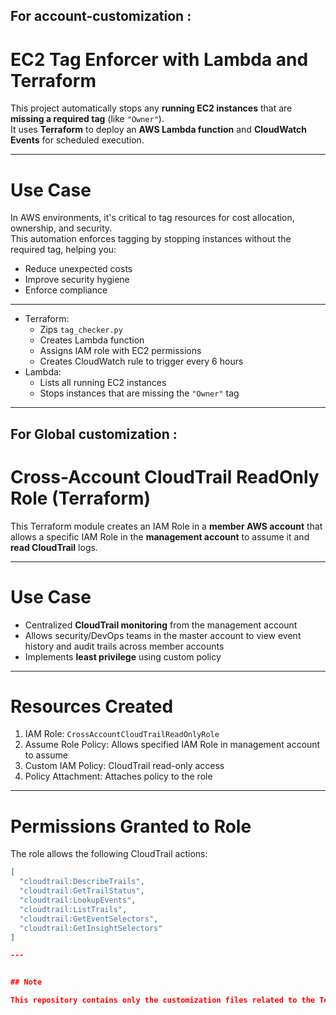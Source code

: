 ## For account-customization :

# EC2 Tag Enforcer with Lambda and Terraform

This project automatically stops any **running EC2 instances** that are **missing a required tag** (like `"Owner"`).  
It uses **Terraform** to deploy an **AWS Lambda function** and **CloudWatch Events** for scheduled execution.

---

# Use Case

In AWS environments, it's critical to tag resources for cost allocation, ownership, and security.  
This automation enforces tagging by stopping instances without the required tag, helping you:

- Reduce unexpected costs
- Improve security hygiene
- Enforce compliance

---

- Terraform:
  - Zips `tag_checker.py`
  - Creates Lambda function
  - Assigns IAM role with EC2 permissions
  - Creates CloudWatch rule to trigger every 6 hours
- Lambda:
  - Lists all running EC2 instances
  - Stops instances that are missing the `"Owner"` tag

---




## For Global customization :

# Cross-Account CloudTrail ReadOnly Role (Terraform)

This Terraform module creates an IAM Role in a **member AWS account** that allows a specific IAM Role in the **management account** to assume it and **read CloudTrail** logs.

---

# Use Case

- Centralized **CloudTrail monitoring** from the management account
- Allows security/DevOps teams in the master account to view event history and audit trails across member accounts
- Implements **least privilege** using custom policy

---

# Resources Created

1. IAM Role: `CrossAccountCloudTrailReadOnlyRole`
2. Assume Role Policy: Allows specified IAM Role in management account to assume
3. Custom IAM Policy: CloudTrail read-only access
4. Policy Attachment: Attaches policy to the role

---

# Permissions Granted to Role

The role allows the following CloudTrail actions:

```json
[
  "cloudtrail:DescribeTrails",
  "cloudtrail:GetTrailStatus",
  "cloudtrail:LookupEvents",
  "cloudtrail:ListTrails",
  "cloudtrail:GetEventSelectors",
  "cloudtrail:GetInsightSelectors"
]

---


## Note

This repository contains only the customization files related to the Terraform AFT (Account Factory for Terraform) project. Other required components and dependencies such as the AFT framework setup, backend configuration, and full AFT deployment scripts are not included here. This repo is meant to showcase how customization (like account-level customizations, SCPs, tag files, Lambda function code, etc.) is managed within AFT.
